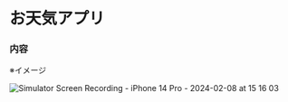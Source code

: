 # お天気アプリ

### 内容

※イメージ

![Simulator Screen Recording - iPhone 14 Pro - 2024-02-08 at 15 16 03](https://github.com/spark94vcoolk/ShcoolYumemi/assets/156158253/90629034-67cc-42bf-b593-04def1b86e27)
